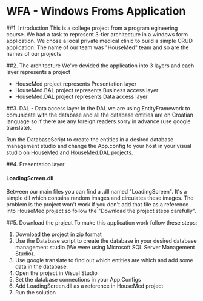 # WFA - Windows Froms Application

##1. Introduction
This is a college project from a program egineering course. We had a task to represent 3-tier architecture in a windows form application. 
We chose a local private medical clinic to build a simple CRUD application. The name of our team was "HouseMed" team and so are the 
names of our projects

##2. The architecture
We've devided the application into 3 layers and each layer represents a project

- HouseMed project represents Presentation layer
- HouseMed.BAL project represents Business access layer
- HouseMed.DAL project represents Data access layer

##3. DAL - Data access layer
In the DAL we are using EntityFramework to comunicate with the database and 
all the database entities are on Croatian language so if there are any foreign readers sorry in advance (use google translate).

Run the DatabaseScript to create the entities in a desired database management studio and change the App.config to your host in your visual studio on HouseMed and HouseMed.DAL projects. 

##4. Presentation layer

#### LoadingScreen.dll
Between our main files you can find a .dll named "LoadingScreen". It's a simple dll which contains random 
images and circulates these images.
The problem is the project won't work if you don't add that file as a reference into HouseMed project so follow the 
"Download the project steps carefully".

##5. Download the project
To make this application work follow these steps:

1. Download the project in zip format
2. Use the Database script to create the database in your desired database management studio (We were using Microsoft SQL Server Management Studio).
3. Use google translate to find out which entities are which and add some data in the database.
4. Open the project in Visual Studio
5. Set the database connections in your App.Configs
6. Add LoadingScreen.dll as a reference in HouseMed project 
7. Run the solution


